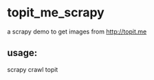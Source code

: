 topit_me_scrapy
===

a scrapy demo to get images from <http://topit.me>

usage:
---
scrapy crawl topit